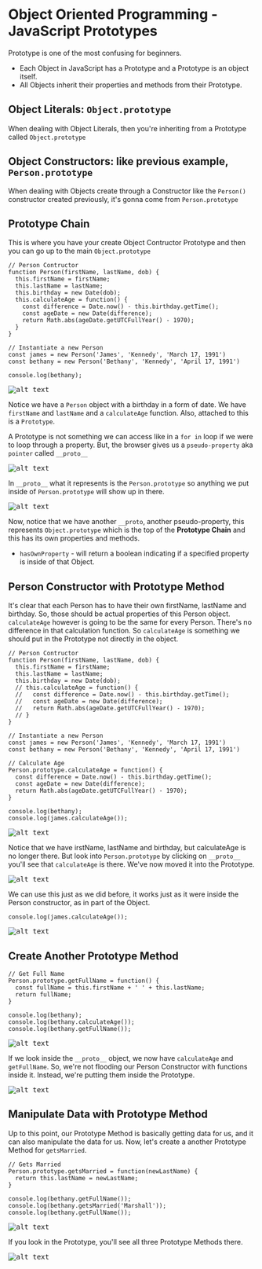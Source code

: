 # Object Oriented Programming - JavaScript Prototypes

Prototype is one of the most confusing for beginners. 

* Each Object in JavaScript has a Prototype and a Prototype is an object itself.
* All Objects inherit their properties and methods from their Prototype.

## Object Literals: ```Object.prototype```

When dealing with Object Literals, then you're inheriting from a Prototype called ```Object.prototype```

## Object Constructors: like previous example, ```Person.prototype```

When dealing with Objects create through a Constructor like the ```Person()``` constructor created previously, it's gonna come from ```Person.prototype```

## Prototype Chain

This is where you have your create Object Contructor Prototype and then you can go up to the main ```Object.prototype```

```
// Person Contructor
function Person(firstName, lastName, dob) {
  this.firstName = firstName;
  this.lastName = lastName;
  this.birthday = new Date(dob);
  this.calculateAge = function() {
    const difference = Date.now() - this.birthday.getTime();
    const ageDate = new Date(difference);
    return Math.abs(ageDate.getUTCFullYear() - 1970);
  }
}

// Instantiate a new Person
const james = new Person('James', 'Kennedy', 'March 17, 1991')
const bethany = new Person('Bethany', 'Kennedy', 'April 17, 1991')

console.log(bethany);
```

<kbd>![alt text](img/persconst.png "screenshot")</kbd>

Notice we have a ```Person``` object with a birthday in a form of date. We have ```firstName``` and ```lastName``` and a ```calculateAge``` function. Also, attached to this is a ```Prototype```.

A Prototype is not something we can access like in a ```for in``` loop if we were to loop through a property. But, the browser gives us a ```pseudo-property``` aka ```pointer``` called ```__proto__```

<kbd>![alt text](img/proto00.png "screenshot")</kbd>

In ```__proto__``` what it represents is the ```Person.prototype``` so anything we put inside of ```Person.prototype``` will show up in there.

<kbd>![alt text](img/proto01.png "screenshot")</kbd>

Now, notice that we have another ```__proto```, another pseudo-property, this represents ```Object.prototype``` which is the top of the **Prototype Chain** and this has its own properties and methods.

* ```hasOwnProperty``` - will return a boolean indicating if a specified property is inside of that Object.

## Person Constructor with Prototype Method

It's clear that each Person has to have their own firstName, lastName and birthday. So, those should be actual properties of this Person object. ```calculateAge``` however is going to be the same for every Person. There's no difference in that calculation function. So ```calculateAge``` is something we should put in the Prototype not directly in the object.

```
// Person Contructor
function Person(firstName, lastName, dob) {
  this.firstName = firstName;
  this.lastName = lastName;
  this.birthday = new Date(dob);
  // this.calculateAge = function() {
  //   const difference = Date.now() - this.birthday.getTime();
  //   const ageDate = new Date(difference);
  //   return Math.abs(ageDate.getUTCFullYear() - 1970);
  // }
}

// Instantiate a new Person
const james = new Person('James', 'Kennedy', 'March 17, 1991')
const bethany = new Person('Bethany', 'Kennedy', 'April 17, 1991')

// Calculate Age
Person.prototype.calculateAge = function() {
  const difference = Date.now() - this.birthday.getTime();
  const ageDate = new Date(difference);
  return Math.abs(ageDate.getUTCFullYear() - 1970);
}

console.log(bethany);
console.log(james.calculateAge());
```

<kbd>![alt text](img/calc00.png "screenshot")</kbd>

Notice that we have irstName, lastName and birthday, but calculateAge is no longer there. But look into ```Person.prototype``` by clicking on ```__proto__``` you'll see that ```calculateAge``` is there. We've now moved it into the Prototype.

<kbd>![alt text](img/calc01.png "screenshot")</kbd>

We can use this just as we did before, it works just as it were inside the Person constructor, as in part of the Object.

```
console.log(james.calculateAge());
```

<kbd>![alt text](img/calcage.png "screenshot")</kbd>

## Create Another Prototype Method

```
// Get Full Name
Person.prototype.getFullName = function() {
  const fullName = this.firstName + ' ' + this.lastName;
  return fullName;
}

console.log(bethany);
console.log(bethany.calculateAge());
console.log(bethany.getFullName());
```

<kbd>![alt text](img/fullname.png "screenshot")</kbd>

If we look inside the ```__proto__``` object, we now have ```calculateAge``` and ```getFullName```. So, we're not flooding our Person Constructor with functions inside it. Instead, we're putting them inside the Prototype.

<kbd>![alt text](img/fullnameproto.png "screenshot")</kbd>

## Manipulate Data with Prototype Method

Up to this point, our Prototype Method is basically getting data for us, and it can also manipulate the data for us. Now, let's create a another Prototype Method for ```getsMarried```.

```
// Gets Married
Person.prototype.getsMarried = function(newLastName) {
  return this.lastName = newLastName;
}

console.log(bethany.getFullName());
console.log(bethany.getsMarried('Marshall'));
console.log(bethany.getFullName());
```

<kbd>![alt text](img/getsmarried.png "screenshot")</kbd>

If you look in the Prototype, you'll see all three Prototype Methods there.

<kbd>![alt text](img/allproto.png "screenshot")</kbd>